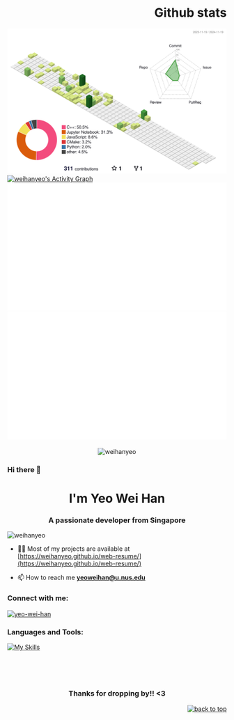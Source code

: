 
<h1 align="right">Github stats</h1>
<div id="top"></div>
<!-- https://github.com/yoshi389111/github-profile-3d-contrib -->
<a href="https://github.com/yoshi389111/github-profile-3d-contrib">
<picture>
  <source media="(prefers-color-scheme: dark)" srcset="https://raw.githubusercontent.com/weihanyeo/weihanyeo/master/profile-3d-contrib/profile-night-green.svg">
  <img alt="weihanyeo's GitHub Profile 3D Contrib" src="https://raw.githubusercontent.com/weihanyeo/weihanyeo/master/profile-3d-contrib/profile-green.svg">
</picture>
</a>

<a href="https://github.com/ashutosh00710/github-readme-activity-graph">
<picture>
  <source media="(prefers-color-scheme: dark)" srcset="https://github-readme-activity-graph.vercel.app/graph/?username=weihanyeo&bg_color=00000f&color=007bff&line=fac539&point=FFFFFF&hide_border=true">
  <img alt="weihanyeo's Activity Graph" src="https://github-readme-activity-graph.vercel.app/graph/?username=weihanyeo&bg_color=ffffff&color=007bff&line=47a042&point=255322&hide_border=true">
</picture>
</a>

<!-- https://github.com/jstrieb/github-stats -->
<div align="center">

<a href="https://github.com/weihanyeo/github-stats">
<picture>
  <source media="(prefers-color-scheme: dark)" srcset="https://raw.githubusercontent.com/weihanyeo/github-stats/master/generated/overview.svg#gh-dark-mode-only">
  <img alt="weihanyeo's github-stats" src="https://raw.githubusercontent.com/weihanyeo/github-stats/master/generated/overview.svg">
</picture>
</a>

<a href="https://github.com/weihanyeo/github-stats">
<picture>
  <source media="(prefers-color-scheme: dark)" srcset="https://raw.githubusercontent.com/weihanyeo/github-stats/master/generated/languages.svg#gh-dark-mode-only">
  <img alt="weihanyeo's github-stats" src="https://raw.githubusercontent.com/weihanyeo/github-stats/master/generated/languages.svg">
</picture>
</a>

<p><img align="center" src="https://github-readme-stats.vercel.app/api/top-langs?username=weihanyeo&show_icons=true&locale=en&layout=compact&theme=dark" alt="weihanyeo" /></p>



</div>

### Hi there 👋

<h1 align="center">I'm Yeo Wei Han</h1>
<h3 align="center">A passionate developer from Singapore</h3>

<p align="left"> <img src="https://komarev.com/ghpvc/?username=weihanyeo&label=Profile%20views&color=0e75b6&style=flat" alt="weihanyeo" /> </p>

- 👨‍💻 Most of my projects are available at [https://weihanyeo.github.io/web-resume/](https://weihanyeo.github.io/web-resume/)

- 📫 How to reach me **yeoweihan@u.nus.edu**

<h3 align="left">Connect with me:</h3>
<p align="left">
<a href="https://linkedin.com/in/yeo-wei-han" target="blank"><img align="center" src="https://raw.githubusercontent.com/rahuldkjain/github-profile-readme-generator/master/src/images/icons/Social/linked-in-alt.svg" alt="yeo-wei-han" height="30" width="40" /></a>
</p>

<h3 align="left">Languages and Tools:</h3>

[![My Skills](https://skillicons.dev/icons?i=bash,c,cpp,css,figma,firebase,git,html,java,javascript,linux,mongodb,mysql,nextjs,nodejs,react,sass,tailwind,&perline=9)](https://skillicons.dev)

<!-- Back to Top -->
<!-- Arrow Square Up SVG Vector
COLLECTION: Dazzle Line Icons
LICENSE: CC Attribution License
AUTHOR: Dazzle UI
URL: https://www.svgrepo.com/svg/533629/arrow-square-up
 -->
<br>
<br>
<br>
<h3 align="center">Thanks for dropping by!! <3 </h3>

<p align="right">
<a href="#top">
<picture>
  <source media="(prefers-color-scheme: dark)" srcset="https://raw.githubusercontent.com/weihanyeo/weihanyeo/master/icons/arrow-square-up-fac539.svg">
  <img alt="back to top" width="30px" height="30px" src="https://raw.githubusercontent.com/weihanyeo/weihanyeo/master/icons/arrow-square-up-fac539.svg">
</picture>
</a>
</p>
